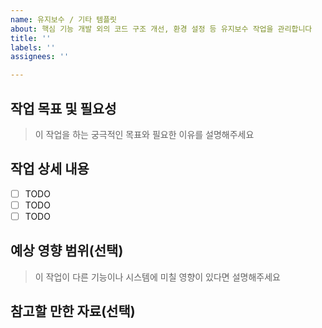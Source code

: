 ```yaml
---
name: 유지보수 / 기타 템플릿
about: 핵심 기능 개발 외의 코드 구조 개선, 환경 설정 등 유지보수 작업을 관리합니다
title: ''
labels: ''
assignees: ''

---
```


## 작업 목표 및 필요성

> 이 작업을 하는 궁극적인 목표와 필요한 이유를 설명해주세요

## 작업 상세 내용

- [ ] TODO
- [ ] TODO
- [ ] TODO

## 예상 영향 범위(선택)

> 이 작업이 다른 기능이나 시스템에 미칠 영향이 있다면 설명해주세요

## 참고할 만한 자료(선택)
